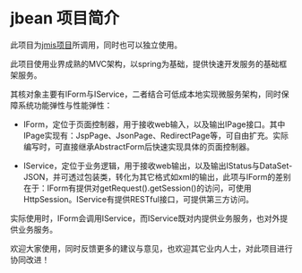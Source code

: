 # jbean 项目简介

此项目为[jmis项目](https://github.com/cn-cerc/jmis)所调用，同时也可以独立使用。

此项目使用业界成熟的MVC架构，以spring为基础，提供快速开发服务的基础框架服务。

其核对象主要有IForm与IService，二者结合可低成本地实现微服务架构，同时保障系统功能弹性与性能弹性：

* IForm，定位于页面控制器，用于接收web输入，以及输出IPage接口。其中IPage实现有：JspPage、JsonPage、RedirectPage等，可自由扩充。实际编写时，可直接继承AbstractForm后快速实现具体的页面控制器。

* IService，定位于业务逻辑，用于接收web输出，以及输出IStatus与DataSet-JSON，并可透过包装类，转化为其它格式如xml的输出，此项与IForm的差别在于：IForm有提供对getRequest().getSession()的访问，可使用HttpSession。IService有提供RESTful接口，可提供第三方访问。

实际使用时，IForm会调用IService，而IService既对内提供业务服务，也对外提供业务服务。

欢迎大家使用，同时反馈更多的建议与意见，也欢迎其它业内人士，对此项目进行协同改进！

